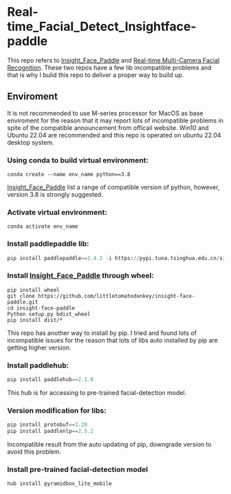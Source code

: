 # Real-time_Facial_Detect_Insightface-paddle

This repo refers to [Insight_Face_Paddle](https://github.com/littletomatodonkey/insight-face-paddle) and [Real-time Multi-Camera Facial Recognition](https://github.com/M-M-Akash/Face_Recognition_System). These two repos have a few lib incompatible problems and that is why I bulid this repo to deliver a proper way to build up.

## Enviroment

It is not recommended to use M-series processor for MacOS as base enviroment for the reason that it may report lots of incompatible problems in spite of the compatible announcement from officail website. Win10 and Ubuntu 22.04 are recommended and this repo is operated on ubuntu 22.04 desktop system. 

### Using conda to build virtual environment:

```linux
conda create --name env_name python==3.8
```
[Insight_Face_Paddle](https://github.com/littletomatodonkey/insight-face-paddle) list a range of compatible version of python, however, version 3.8 is strongly suggested.  

### Activate virtual environment:

```linux
conda activate env_name
```

### Install paddlepaddle lib:

```python
pip install paddlepaddle==2.4.2 -i https://pypi.tuna.tsinghua.edu.cn/simple
```

### Install [Insight_Face_Paddle](https://github.com/littletomatodonkey/insight-face-paddle) through wheel:

```
pip install wheel
git clone https://github.com/littletomatodonkey/insight-face-paddle.git
cd insight-face-paddle
Python setup.py bdist_wheel
pip install dist/* 
```

This repo has another way to install by pip. I tried and found lots of incompatible issues for the reason that lots of libs auto installed by pip are getting higher version.  

### Install paddlehub:

```python
pip install paddlehub==2.1.0
```

This hub is for accessing to pre-trained facial-detection model.

### Version modification for libs:

```python
pip install protobuf==3.20 
pip install paddlenlp==2.5.2
```

Incompatible result from the auto updating of pip, downgrade version to avoid this problem.

### Install pre-trained facial-detection model

```python
hub install pyramidbox_lite_mobile
```



